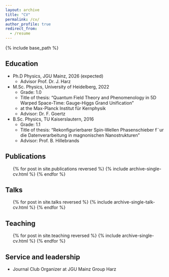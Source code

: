 ```yaml
---
layout: archive
title: "CV"
permalink: /cv/
author_profile: true
redirect_from:
  - /resume
---
```


{% include base_path %}

Education
------
* Ph.D Physics, JGU Mainz, 2026 (expected)
  * Advisor Prof. Dr. J. Harz
* M.Sc. Physics, University of Heidelberg, 2022
  * Grade: 1.0
  * Title of thesis: “Quantum Field Theory and Phenomenology in 5D Warped Space-Time: Gauge-Higgs Grand Unification”
  * at the Max-Planck Institut für Kernphysik
  * Advisor: Dr. F. Goertz
* B.Sc. Physics, TU Kaiserslautern, 2016
  * Grade: 1.1
  * Title of thesis: “Rekonfigurierbarer Spin-Wellen Phasenschieber f¨ur die Datenverarbeitung in magnonischen Nanostrukturen”
  * Advisor: Prof. B. Hillebrands

Publications
------
<ul>{% for post in site.publications reversed %}
  {% include archive-single-cv.html %}
{% endfor %}</ul>
  
Talks
------
  <ul>{% for post in site.talks reversed %}
    {% include archive-single-talk-cv.html  %}
  {% endfor %}</ul>
  
Teaching
------
  <ul>{% for post in site.teaching reversed %}
    {% include archive-single-cv.html %}
  {% endfor %}</ul>
  
Service and leadership
------
* Journal Club Organizer at JGU Mainz Group Harz

